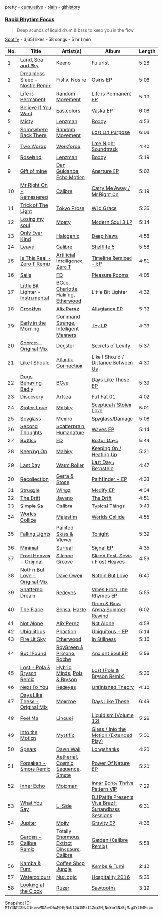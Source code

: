 pretty - [cumulative](/playlists/cumulative/37i9dQZF1DWSsoHwrXiG4q.md) - [plain](/playlists/plain/37i9dQZF1DWSsoHwrXiG4q) - [githistory](https://github.githistory.xyz/mackorone/spotify-playlist-archive/blob/main/playlists/plain/37i9dQZF1DWSsoHwrXiG4q)

### [Rapid Rhythm Focus](https://open.spotify.com/playlist/37i9dQZF1DWSsoHwrXiG4q)

> Deep sounds of liquid drum & bass to keep you in the flow.

[Spotify](https://open.spotify.com/user/spotify) - 3,651 likes - 58 songs - 5 hr 1 min

| No. | Title | Artist(s) | Album | Length |
|---|---|---|---|---|
| 1 | [Land, Sea and Sky](https://open.spotify.com/track/0lKz06k1SJmOXwxL2HhV2N) | [Keeno](https://open.spotify.com/artist/6r54QO0889i9vqaeuruUSn) | [Futurist](https://open.spotify.com/album/0N6wNVcGYMUcGpgomjMQj9) | 5:28 |
| 2 | [Dreamless Sleep \- Nostre Remix](https://open.spotify.com/track/7H71r6qDOroGG4QSR1r9h8) | [Fishy](https://open.spotify.com/artist/5p4DMSX1fKl07ogZewmRp0), [Nostre](https://open.spotify.com/artist/0YPx2M7Ty3rAYJnCzzRB5t) | [Osiris EP](https://open.spotify.com/album/2MKjIUyf2hly994DlN6ULX) | 5:06 |
| 3 | [Life is Permanent](https://open.spotify.com/track/5bkCrvLTsLuJU7sb9xSBBM) | [Random Movement](https://open.spotify.com/artist/7qQ7CInf5wCUojxvfhflfW) | [Life is Permanent EP](https://open.spotify.com/album/5A3i69kid9wL4p8bwQm7dK) | 5:19 |
| 4 | [Believe If You Want](https://open.spotify.com/track/3f1DQmKY9IdmNcWvQMEQ8Z) | [Eastcolors](https://open.spotify.com/artist/0yJJHicyYpeDFfliRVqhsC) | [Vaska EP](https://open.spotify.com/album/4qb0wodiBVQQfWUWRU8D8q) | 6:08 |
| 5 | [Misty](https://open.spotify.com/track/1AFqQtfrQ0VMLeZxrSPrfM) | [Lenzman](https://open.spotify.com/artist/4IKdJSimREJMIKDfvYvJHF) | [Bobby](https://open.spotify.com/album/3pQni96ENZH1JtBXAmOgZ1) | 4:53 |
| 6 | [Somewhere Back There](https://open.spotify.com/track/2swpkJwi0UGrMMkMn0MUFa) | [Random Movement](https://open.spotify.com/artist/7qQ7CInf5wCUojxvfhflfW) | [Lost On Purpose](https://open.spotify.com/album/0wPCfBZIDcBHAG8IlyBF5I) | 6:08 |
| 7 | [Two Words](https://open.spotify.com/track/1gLFnkmHv1DDbZDDcxoSQQ) | [Workforce](https://open.spotify.com/artist/2im0IjdcMRFwGxc5R4Jj82) | [Late Night Soundtrack](https://open.spotify.com/album/68nlqsDJLMV1sKjFUvx87A) | 4:40 |
| 8 | [Roseland](https://open.spotify.com/track/11cuNXtuo2UtL9T7k6MJw3) | [Lenzman](https://open.spotify.com/artist/4IKdJSimREJMIKDfvYvJHF) | [Bobby](https://open.spotify.com/album/3pQni96ENZH1JtBXAmOgZ1) | 5:19 |
| 9 | [Gift of mine](https://open.spotify.com/track/6wrLBtrQ31FUBh4vYIya95) | [Dan Guidance](https://open.spotify.com/artist/7hyHqP7jOnuLTxY8mHNKzL), [Echo Motion](https://open.spotify.com/artist/729SCkKQ3GmcAE3xaqLQec) | [Aperture EP](https://open.spotify.com/album/0XH4qOQY0OJ57DJWPEmGHo) | 5:02 |
| 10 | [Mr Right On \- Remastered](https://open.spotify.com/track/0oQDVQygGLhYhEUTb15XjP) | [Calibre](https://open.spotify.com/artist/0sklgkoO5JeS7YNhHS5EmH) | [Carry Me Away / Mr Right On](https://open.spotify.com/album/7qgQhIJD5TtcmpCmT0NOaj) | 5:19 |
| 11 | [Trick of The Light](https://open.spotify.com/track/3gwF8qFu0bx2jUUPaicymE) | [Tokyo Prose](https://open.spotify.com/artist/361kscBTEw82NTOFS8hq0D) | [Wild Grace](https://open.spotify.com/album/3h7IZ3GzubFZhAzDcx5kE9) | 5:36 |
| 12 | [Losing my soul](https://open.spotify.com/track/0UMr7sXDttPzFG1qVuTIBs) | [Monty](https://open.spotify.com/artist/2w5c2l70mYNDdSLifFyZjJ) | [Modern Soul 3 LP](https://open.spotify.com/album/69uFpVWTZxpdz9BTHRwFcv) | 5:14 |
| 13 | [Only Ever Kind](https://open.spotify.com/track/03hCREcMFPPTcEUE8slTUX) | [Halogenix](https://open.spotify.com/artist/24eQxPRLv3UMwEIo6mawVW) | [Deep News](https://open.spotify.com/album/5Eczut7zUztAYsibkrIFE6) | 4:58 |
| 14 | [Leave](https://open.spotify.com/track/4G74xnV7PxsFIp2gjIspNo) | [Calibre](https://open.spotify.com/artist/0sklgkoO5JeS7YNhHS5EmH) | [Shelflife 5](https://open.spotify.com/album/56V1KL4fYyq4Ju8eF6gqQ7) | 5:58 |
| 15 | [Is This Real \- Zero T Remix](https://open.spotify.com/track/2ODdEGZJBLq3MtuYyLacDn) | [Artificial Intelligence](https://open.spotify.com/artist/3dfQn1ijJNptfREJB2rRd2), [Zero T](https://open.spotify.com/artist/5PKeA9LeUfSjUhy1ja1lsg) | [Timeline Remixed \- EP](https://open.spotify.com/album/3TRNq1aSAYrX2lVaWPGKMv) | 4:51 |
| 16 | [Sails](https://open.spotify.com/track/4FCqzPA2usQ47bTiB8Krgg) | [FD](https://open.spotify.com/artist/76KMDlhW2f4qiTlepW5yfy) | [Pleasure Rooms](https://open.spotify.com/album/52bTkhlg28EQSgCUy9REaZ) | 4:05 |
| 17 | [Little Bit Lighter \- Instrumental](https://open.spotify.com/track/00YzhjbTJZQTLRLsLkz6EN) | [BCee](https://open.spotify.com/artist/3wdwWQXJbqpJJbMdp7KfEJ), [Charlotte Haining](https://open.spotify.com/artist/2XRjIwgD0UiJXtx7Xzfy7w), [Etherwood](https://open.spotify.com/artist/3GEUIa3Z0Qlivy3EcJm5RX) | [Little Bit Lighter](https://open.spotify.com/album/3D4IyukD6DshNfxvrNJxVh) | 4:32 |
| 18 | [Crooklyn](https://open.spotify.com/track/3SKUO0YU5CSQUQVs3E1jJo) | [Alix Perez](https://open.spotify.com/artist/4e6pQ61gYReORJoXcrQH1Z) | [Allegiance EP](https://open.spotify.com/album/5QlyKMPsfeRryTb75CFimo) | 5:32 |
| 19 | [Early in the Morning](https://open.spotify.com/track/4XoGAJLZBvDg8IlnDyJGHE) | [Command Strange](https://open.spotify.com/artist/6ZslPRiDjYFasSPscHF7v2), [Intelligent Manners](https://open.spotify.com/artist/7Kgps1bJZyZeY7Oa17YaGs) | [Joy LP](https://open.spotify.com/album/6z7Zqow6RhmosibkQdkjwG) | 4:33 |
| 20 | [Secrets \- Original Mix](https://open.spotify.com/track/4HPyU3q3NVYXxaXuMz3Vmq) | [Degster](https://open.spotify.com/artist/0kDJt5Y9QyCfcO0yS0tZxw) | [Secrets of Levity](https://open.spotify.com/album/3bsLHTve64VfqVBqXbmaOj) | 5:37 |
| 21 | [Like I Should](https://open.spotify.com/track/6tFB3SK6IPGez95AQN152q) | [Atlantic Connection](https://open.spotify.com/artist/323BD4mjoLA1ajX6zjIe2q) | [Like I Should / Distance Between Us](https://open.spotify.com/album/3cVo50YqQkzYsw07WLkk43) | 4:30 |
| 22 | [Dogs Behaving Badly](https://open.spotify.com/track/3zjYqFF5jsz7n2nUHTRaWl) | [BCee](https://open.spotify.com/artist/3wdwWQXJbqpJJbMdp7KfEJ) | [Days Like These EP](https://open.spotify.com/album/4v5HIb6e4LJpB1R7u7brRK) | 5:39 |
| 23 | [Discovery](https://open.spotify.com/track/0x5JU2PT8jVHXdwHoQz6QH) | [Artsea](https://open.spotify.com/artist/1byJENnR4rfRDs6AyFvSU9) | [Full Fat 01](https://open.spotify.com/album/52fo23dS6QgbmVdqsriY5T) | 4:02 |
| 24 | [Stolen Love](https://open.spotify.com/track/3bZFKhA3PmU4oYYt3msoo9) | [Malaky](https://open.spotify.com/artist/43DHa7Q1IhECAE5YtN3jHQ) | [Sceptical / Stolen Love](https://open.spotify.com/album/2nlwA5ZHJ85AlX5hYqmzE5) | 5:01 |
| 25 | [Spyglass](https://open.spotify.com/track/4EaghxJQ9BR1uWufJYgame) | [Memro](https://open.spotify.com/artist/0OIeNihgk0zBQzqN4O3Xb0) | [Spyglass/Damage](https://open.spotify.com/album/7hCBU8vLJ5Q7jy1cJv80Uy) | 5:08 |
| 26 | [Second Thoughts](https://open.spotify.com/track/1vGOnBdcfYUJGz2gqyVqnh) | [Scatterbrain](https://open.spotify.com/artist/7KlCZGiDEqfifiQUaUOjnY), [Humanature](https://open.spotify.com/artist/4xOtbphOgZnohWojmZtxVq) | [Waves EP](https://open.spotify.com/album/57QThZPKvMs02T0bKykgfR) | 5:14 |
| 27 | [Bottles](https://open.spotify.com/track/4bqWWzjSKOZoFR5IptMO5v) | [FD](https://open.spotify.com/artist/76KMDlhW2f4qiTlepW5yfy) | [Better Days](https://open.spotify.com/album/3bti1dr6JCjaYudAsjH09S) | 5:44 |
| 28 | [Keeping On](https://open.spotify.com/track/7oLM7QZNto4TvOzyVXI44v) | [Malaky](https://open.spotify.com/artist/43DHa7Q1IhECAE5YtN3jHQ) | [Keeping On / Heating Up](https://open.spotify.com/album/65pNzjNfPSJxpOtuqCa2wq) | 5:21 |
| 29 | [Last Day](https://open.spotify.com/track/6d8emU3TIOaB4HxyETxHG6) | [Warm Roller](https://open.spotify.com/artist/6384XqSrLdkoYFFpCxWs3H) | [Last Day / Bernstein](https://open.spotify.com/album/4K7Hq7cqnjN7gGcnAiT1i0) | 4:47 |
| 30 | [Recollection](https://open.spotify.com/track/6qE2iQsG1mAdzQWeXzpszr) | [Gerra & Stone](https://open.spotify.com/artist/7rCF3znBFGHIJix1RLFyWF) | [Pathfinder \- EP](https://open.spotify.com/album/7eqMmc53M8bxtTRvBN90kQ) | 4:33 |
| 31 | [Struggle](https://open.spotify.com/track/6JLlwFcvK5mvl3vl4lQO4E) | [Wingz](https://open.spotify.com/artist/0qBdx1zHFyHsFLd2nG5ezW) | [Modify EP](https://open.spotify.com/album/5Yn7Yp2h3ZGL2jVH8adPJS) | 4:34 |
| 32 | [The Drift](https://open.spotify.com/track/1JsJnmUKULIbbNy7ePgYD3) | [Javano](https://open.spotify.com/artist/61b5v13hJBQhKlQ5sXMub2) | [The Drift](https://open.spotify.com/album/59Yj6MwubdBXwpNUZLft6W) | 4:51 |
| 33 | [Simple Sa](https://open.spotify.com/track/0u2buO07v9E81DEMftkGmD) | [Calibre](https://open.spotify.com/artist/0sklgkoO5JeS7YNhHS5EmH) | [Typical Things](https://open.spotify.com/album/6jVJj2XiudrfH14YvqTLBm) | 3:43 |
| 34 | [Worlds Collide](https://open.spotify.com/track/11Alc9FJ2wKiQZTLRaGAUo) | [Majestim](https://open.spotify.com/artist/7HrLNnTdr56RZtL9F0nXiN) | [Worlds Collide](https://open.spotify.com/album/7zhgsvgi540XOnWLExWttb) | 4:55 |
| 35 | [Falling Lights](https://open.spotify.com/track/5ZXXout3LaxYFT2dVRvT8j) | [Painted Skies & Viewer](https://open.spotify.com/artist/4VTZ1NxNNLeGdRuKXXv3ZK) | [Tonight](https://open.spotify.com/album/2cVSNtvF9aAWblNYQeCl5e) | 5:39 |
| 36 | [Minimal](https://open.spotify.com/track/4nQ6FKHEX4YnZCvfAjQwYG) | [Surreal](https://open.spotify.com/artist/5uWvpdaxp81vUjmd1ZyB2q) | [Signal EP](https://open.spotify.com/album/1RC36wrWedNH6KAr8dvTfy) | 4:35 |
| 37 | [Frost Heaves \- Original](https://open.spotify.com/track/7hAN6sfZlXv0szXbedzCHC) | [Silence Groove](https://open.spotify.com/artist/4hpq4qAP5XaJawNi8XriL8) | [Sliced Feat\. Sevin / Frost Heaves](https://open.spotify.com/album/2l51hI7XqDqXJMirkMy6K0) | 4:59 |
| 38 | [Nothin But Love \- Original Mix](https://open.spotify.com/track/5rtGhin74wxFojrPqgTpdY) | [Dave Owen](https://open.spotify.com/artist/4YtxzfRdAhFuhylm1O3gYn) | [Nothin But Love](https://open.spotify.com/album/40C9wHFoQ09IPM4Nw0jUon) | 6:40 |
| 39 | [Shattered Dream](https://open.spotify.com/track/3NXQHqlW9UR0iyb5cP4PnI) | [Redeyes](https://open.spotify.com/artist/6bFVG82TmMLbnFFBqG9LYa) | [Vibes From The Rhymes EP](https://open.spotify.com/album/7sY59owrKnQn84gLgMssCX) | 5:55 |
| 40 | [The Place](https://open.spotify.com/track/16EndrpRvlMFKY13UVH7yj) | [Sensa](https://open.spotify.com/artist/790OTOAHCm1fiOANhpWImt), [Haste](https://open.spotify.com/artist/6XJk8dqIUyJq6PMycHReUL) | [Drum & Bass Arena Summer Rewind](https://open.spotify.com/album/1EDPZqlEqUGhR8wvj2j436) | 6:02 |
| 41 | [Not Alone](https://open.spotify.com/track/2460FCYtdrrcTChzU7G7aT) | [Alix Perez](https://open.spotify.com/artist/4e6pQ61gYReORJoXcrQH1Z) | [Not Alone](https://open.spotify.com/album/3uAGplw7cRRx927H35iokm) | 4:58 |
| 42 | [Ubiquitous](https://open.spotify.com/track/4U8ltC3h5mytL6jwSRnP8i) | [Phaction](https://open.spotify.com/artist/33CVzI4YFK6YBZsuxjKhHR) | [Ubiquitous \- EP](https://open.spotify.com/album/1An7AbyWhoU1ZdX74ykPge) | 5:14 |
| 43 | [Fire Lit Sky](https://open.spotify.com/track/2qDokZ8quVAjzfeBLF6hDY) | [Etherwood](https://open.spotify.com/artist/3GEUIa3Z0Qlivy3EcJm5RX) | [In Stillness](https://open.spotify.com/album/2o7x8GHrOfI0kosqwo9qlF) | 5:16 |
| 44 | [But I Found](https://open.spotify.com/track/3yBgSB9KQowEW6EhaoGcu6) | [RoyGreen & Protone](https://open.spotify.com/artist/4OPV5x0WuglgLiOiD7up8E), [Robbe](https://open.spotify.com/artist/4TdEVctIWf0ljyQXr6u8NI) | [Ancient Soul EP](https://open.spotify.com/album/43pS2HuH8VI3MC93SwYprw) | 5:56 |
| 45 | [Lost \- Pola & Bryson Remix](https://open.spotify.com/track/7uI90KliRDd8egscd650jj) | [Hybrid Minds](https://open.spotify.com/artist/05lF0DUkLJqiW5o70SScyR), [Pola & Bryson](https://open.spotify.com/artist/79PzyYqAyunWsVH4tY4vpr) | [Lost \(Pola & Bryson Remix\)](https://open.spotify.com/album/5VgTlXbwBgqQgfQX7Pwdpn) | 5:36 |
| 46 | [Next To You](https://open.spotify.com/track/3rZWotUE5DblXDmcaKynxE) | [Redeyes](https://open.spotify.com/artist/6bFVG82TmMLbnFFBqG9LYa) | [Unfinished Theory](https://open.spotify.com/album/2AnIF4KVlVM6RY8WuzSPgn) | 4:16 |
| 47 | [Days Like These \- Original Mix](https://open.spotify.com/track/0wlcIk9TmFMPWsSvw0aO31) | [Monrroe](https://open.spotify.com/artist/6SZvMOzWVSx6cWYGRrZh6d) | [Days Like These](https://open.spotify.com/album/0yLw15IJ24NwZ4PLrHUUgH) | 6:49 |
| 48 | [Feel Me](https://open.spotify.com/track/1HcH5kwmpDJ8qyPL5GHx0z) | [Linquei](https://open.spotify.com/artist/1f1aYXcRPviy2KuNn8K3Pd) | [Liquidism \(Volume 12\)](https://open.spotify.com/album/0FlI19Se2vM93u4g9xbM5H) | 5:26 |
| 49 | [Into the Motion](https://open.spotify.com/track/2oIOO3ZNR9yZ6zE20vrFZJ) | [Mystific](https://open.spotify.com/artist/1vmJX00cwTh9L8kYn1JfT4) | [Glass / Into the Motion \(Extended Play\)](https://open.spotify.com/album/5mN40loDSsFN5uOFldIEDi) | 5:31 |
| 50 | [Spears](https://open.spotify.com/track/7dgLWx5S5G0eehexaKY5qR) | [Dawn Wall](https://open.spotify.com/artist/6gnohqGISFUVpTSqT3TtiO) | [Longshanks](https://open.spotify.com/album/2xW3yWkUKGORKWR7JjVveX) | 4:20 |
| 51 | [Forsaken \- Smote Remix](https://open.spotify.com/track/26KntMzmEzIfBTMc7wMPaO) | [Aetherial](https://open.spotify.com/artist/10XMkjUSWNCD3WwlSOR6VY), [Cosmic Sequence](https://open.spotify.com/artist/3hk6kBwVVRVOOJlaxTe0y1), [Smote](https://open.spotify.com/artist/5FIcJ2ghmkpHZM8cXm17XP) | [Power Of Nature EP](https://open.spotify.com/album/7lhivxLusKW1BAT2hk6IDo) | 5:20 |
| 52 | [Inner Echo](https://open.spotify.com/track/1tGwB0G7VOshhAyOQYaNbe) | [Mojoman](https://open.spotify.com/artist/2t7SxDJO8xs6RskGSLYwad) | [Inner Echo/ Thrive Pattern VIP](https://open.spotify.com/album/0X5CFT37lTT3nWkVlJBY37) | 7:29 |
| 53 | [What You Say](https://open.spotify.com/track/2GufTqv5cwxqf80TJH69Ql) | [L\-Side](https://open.spotify.com/artist/3Y59xKAazzqr4AwzF6LYfR) | [DJ Patife Presents Viva Brazil: Sunandbass Sessions](https://open.spotify.com/album/1cbUibBHqT8u2s8ODPc5Ui) | 6:31 |
| 54 | [Jupiter](https://open.spotify.com/track/2u3Ln93YC9XUBaQilS5cHX) | [Motiv](https://open.spotify.com/artist/1hpBWbyRpkKGeNF5W3a7vp) | [Gravity EP](https://open.spotify.com/album/6lciQeurzsMn9F6xq2JoKm) | 4:36 |
| 55 | [Garden \- Calibre Remix](https://open.spotify.com/track/6HRa9FtX8ifjQmA3XFBXan) | [Totally Enormous Extinct Dinosaurs](https://open.spotify.com/artist/0g3NiCRhEv7M4SEDMrpItN), [Calibre](https://open.spotify.com/artist/0sklgkoO5JeS7YNhHS5EmH) | [Garden \(Calibre Remix\)](https://open.spotify.com/album/6xPaNRGXlr2L0brkk8ab8N) | 5:58 |
| 56 | [Kamba & Fumi](https://open.spotify.com/track/4cHkaFkgYN3CH4lSexbOEs) | [Coffee Shop Jungle](https://open.spotify.com/artist/58S1DXVCgmfu5kf5seAuVM) | [Kamba & Fumi](https://open.spotify.com/album/6OnQdXtU4hrYon5b1ya8fZ) | 2:13 |
| 57 | [Watercolours](https://open.spotify.com/track/36C8hUGIuj1P9IARALVfUn) | [Nu:Logic](https://open.spotify.com/artist/5pL8Q5xbDLEDE6JvYMXX9u) | [Hospitality 2016](https://open.spotify.com/album/5YjeFnZfs3rck35FhyEOH6) | 5:36 |
| 58 | [Looking at the Clock](https://open.spotify.com/track/4ks74MQukyBUsPJphTEo8g) | [Ruzer](https://open.spotify.com/artist/09mAGI8RIblTO46vN2FQaq) | [Sawtooths](https://open.spotify.com/album/6B83958Cy542YGq5cX1lTw) | 3:19 |

Snapshot ID: `MTY3NTI2NzI1NiwwMDAwMDAwMDEyNmU1OWI5MzI1ZmY2MjNmYmY3NzBjMzg3Y2E4Mjlm`
